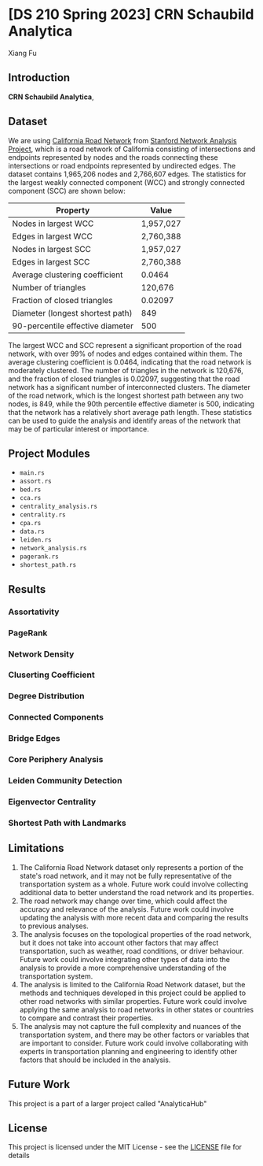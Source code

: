 # [DS 210 Spring 2023] CRN Schaubild Analytica

Xiang Fu

## Introduction

**CRN Schaubild Analytica**, 

## Dataset

We are using [California Road Network](https://snap.stanford.edu/data/roadNet-CA.html) from [Stanford Network Analysis Project](https://snap.stanford.edu), which is a road network of California consisting of intersections and endpoints represented by nodes and the roads connecting these intersections or road endpoints represented by undirected edges. The dataset contains 1,965,206 nodes and 2,766,607 edges. The statistics for the largest weakly connected component (WCC) and strongly connected component (SCC) are shown below:

| Property | Value |
| --- | --- |
| Nodes in largest WCC | 1,957,027 |
| Edges in largest WCC | 2,760,388 |
| Nodes in largest SCC | 1,957,027 |
| Edges in largest SCC | 2,760,388 |
| Average clustering coefficient | 0.0464 |
| Number of triangles | 120,676 |
| Fraction of closed triangles | 0.02097 |
| Diameter (longest shortest path) | 849 |
| 90-percentile effective diameter | 500 |

The largest WCC and SCC represent a significant proportion of the road network, with over 99% of nodes and edges contained within them. The average clustering coefficient is 0.0464, indicating that the road network is moderately clustered. The number of triangles in the network is 120,676, and the fraction of closed triangles is 0.02097, suggesting that the road network has a significant number of interconnected clusters. The diameter of the road network, which is the longest shortest path between any two nodes, is 849, while the 90th percentile effective diameter is 500, indicating that the network has a relatively short average path length. These statistics can be used to guide the analysis and identify areas of the network that may be of particular interest or importance.

## Project Modules

- `main.rs`
- `assort.rs`
- `bed.rs`
- `cca.rs`
- `centrality_analysis.rs`
- `centrality.rs`
- `cpa.rs`
- `data.rs`
- `leiden.rs`
- `network_analysis.rs`
- `pagerank.rs`
- `shortest_path.rs`

## Results

### Assortativity

### PageRank

### Network Density

### Cluserting Coefficient

### Degree Distribution

### Connected Components

### Bridge Edges

### Core Periphery Analysis

### Leiden Community Detection

### Eigenvector Centrality

### Shortest Path with Landmarks

## Limitations

1. The California Road Network dataset only represents a portion of the state's road network, and it may not be fully representative of the transportation system as a whole. Future work could involve collecting additional data to better understand the road network and its properties.
2. The road network may change over time, which could affect the accuracy and relevance of the analysis. Future work could involve updating the analysis with more recent data and comparing the results to previous analyses.
3. The analysis focuses on the topological properties of the road network, but it does not take into account other factors that may affect transportation, such as weather, road conditions, or driver behaviour. Future work could involve integrating other types of data into the analysis to provide a more comprehensive understanding of the transportation system.
4. The analysis is limited to the California Road Network dataset, but the methods and techniques developed in this project could be applied to other road networks with similar properties. Future work could involve applying the same analysis to road networks in other states or countries to compare and contrast their properties.
5. The analysis may not capture the full complexity and nuances of the transportation system, and there may be other factors or variables that are important to consider. Future work could involve collaborating with experts in transportation planning and engineering to identify other factors that should be included in the analysis.

## Future Work

This project is a part of a larger project called "AnalyticaHub"

## License

This project is licensed under the MIT License - see the [LICENSE](LICENSE) file for details